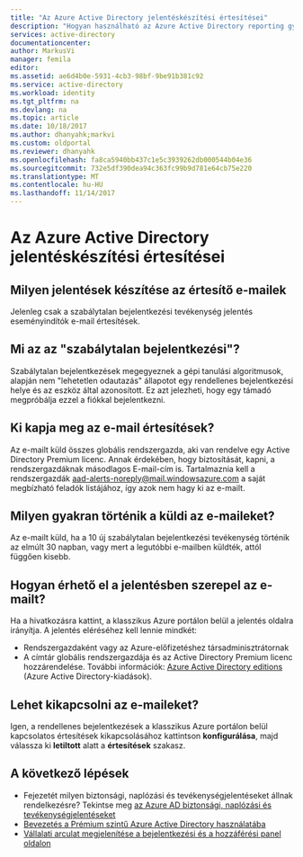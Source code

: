 ```yaml
---
title: "Az Azure Active Directory jelentéskészítési értesítései"
description: "Hogyan használható az Azure Active Directory reporting gyanús bejelentkezési értesítéseket moduljainak."
services: active-directory
documentationcenter: 
author: MarkusVi
manager: femila
editor: 
ms.assetid: ae6d4b0e-5931-4cb3-98bf-9be91b381c92
ms.service: active-directory
ms.workload: identity
ms.tgt_pltfrm: na
ms.devlang: na
ms.topic: article
ms.date: 10/18/2017
ms.author: dhanyahk;markvi
ms.custom: oldportal
ms.reviewer: dhanyahk
ms.openlocfilehash: fa8ca5940bb437c1e5c3939262db000544b04e36
ms.sourcegitcommit: 732e5df390dea94c363fc99b9d781e64cb75e220
ms.translationtype: MT
ms.contentlocale: hu-HU
ms.lasthandoff: 11/14/2017
---
```

# <a name="azure-active-directory-reporting-notifications"></a>Az Azure Active Directory jelentéskészítési értesítései
## <a name="what-reports-generate-email-notifications"></a>Milyen jelentések készítése az értesítő e-mailek
Jelenleg csak a szabálytalan bejelentkezési tevékenység jelentés eseményindítók e-mail értesítések.

## <a name="what-is-an-irregular-sign-in"></a>Mi az az "szabálytalan bejelentkezési"?
Szabálytalan bejelentkezések megegyeznek a gépi tanulási algoritmusok, alapján nem "lehetetlen odautazás" állapotot egy rendellenes bejelentkezési helye és az eszköz által azonosított. Ez azt jelezheti, hogy egy támadó megpróbálja ezzel a fiókkal bejelentkezni.

## <a name="who-receives-the-email-notifications"></a>Ki kapja meg az e-mail értesítések?
Az e-mailt küld összes globális rendszergazda, aki van rendelve egy Active Directory Premium licenc. Annak érdekében, hogy biztosítását, kapni, a rendszergazdáknak másodlagos E-mail-cím is. Tartalmaznia kell a rendszergazdák aad-alerts-noreply@mail.windowsazure.com a saját megbízható feladók listájához, így azok nem hagy ki az e-mailt.

## <a name="how-often-are-these-emails-sent"></a>Milyen gyakran történik a küldi az e-maileket?
Az e-mailt küld, ha a 10 új szabálytalan bejelentkezési tevékenység történik az elmúlt 30 napban, vagy mert a legutóbbi e-mailben küldték, attól függően kisebb.

## <a name="how-do-i-access-the-report-mentioned-in-the-email"></a>Hogyan érhető el a jelentésben szerepel az e-mailt?
Ha a hivatkozásra kattint, a klasszikus Azure portálon belül a jelentés oldalra irányítja. A jelentés eléréséhez kell lennie mindkét:

* Rendszergazdaként vagy az Azure-előfizetéshez társadminisztrátornak
* A címtár globális rendszergazdája és az Active Directory Premium licenc hozzárendelése. További információk: [Azure Active Directory editions](active-directory-editions.md) (Azure Active Directory-kiadások).

## <a name="can-i-turn-off-these-emails"></a>Lehet kikapcsolni az e-maileket?
Igen, a rendellenes bejelentkezések a klasszikus Azure portálon belül kapcsolatos értesítések kikapcsolásához kattintson **konfigurálása**, majd válassza ki **letiltott** alatt a **értesítések** szakasz.

## <a name="whats-next"></a>A következő lépések
* Fejezetét milyen biztonsági, naplózási és tevékenységjelentéseket állnak rendelkezésre? Tekintse meg [az Azure AD biztonsági, naplózási és tevékenységjelentéseket](active-directory-view-access-usage-reports.md)
* [Bevezetés a Prémium szintű Azure Active Directory használatába](active-directory-get-started-premium.md)
* [Vállalati arculat megjelenítése a bejelentkezési és a hozzáférési panel oldalon](customize-branding.md)

